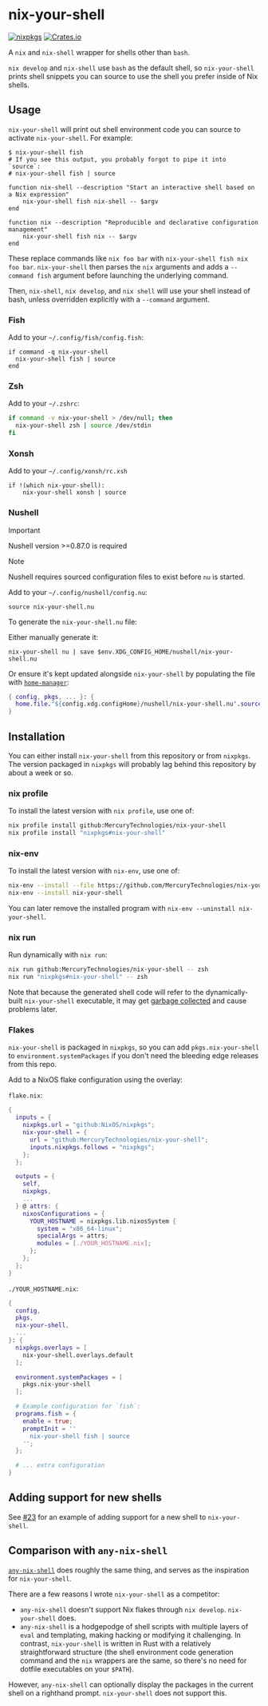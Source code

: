 # nix-your-shell

[![nixpkgs](https://repology.org/badge/version-for-repo/nix_unstable/nix-your-shell.svg?header=nixpkgs)](https://repology.org/project/nix-your-shell/versions)
[![Crates.io](https://img.shields.io/crates/v/nix-your-shell)](https://crates.io/crates/nix-your-shell)

A `nix` and `nix-shell` wrapper for shells other than `bash`.

`nix develop` and `nix-shell` use `bash` as the default shell, so
`nix-your-shell` prints shell snippets you can source to use the shell
you prefer inside of Nix shells.

## Usage

`nix-your-shell` will print out shell environment code you can source to
activate `nix-your-shell`. For example:

```ShellSession
$ nix-your-shell fish
# If you see this output, you probably forgot to pipe it into `source`:
# nix-your-shell fish | source

function nix-shell --description "Start an interactive shell based on a Nix expression"
    nix-your-shell fish nix-shell -- $argv
end

function nix --description "Reproducible and declarative configuration management"
    nix-your-shell fish nix -- $argv
end
```

These replace commands like `nix foo bar` with `nix-your-shell fish nix foo
bar`. `nix-your-shell` then parses the `nix` arguments and adds a `--command
fish` argument before launching the underlying command.

Then, `nix-shell`, `nix develop`, and `nix shell` will use your shell instead
of bash, unless overridden explicitly with a `--command` argument.

### Fish

Add to your `~/.config/fish/config.fish`:

```fish
if command -q nix-your-shell
  nix-your-shell fish | source
end
```

### Zsh

Add to your `~/.zshrc`:

```zsh
if command -v nix-your-shell > /dev/null; then
  nix-your-shell zsh | source /dev/stdin
fi
```

### Xonsh

Add to your `~/.config/xonsh/rc.xsh`

```xonsh
if !(which nix-your-shell):
    nix-your-shell xonsh | source
```

### Nushell

> [!IMPORTANT]
> Nushell version >=0.87.0 is required

> [!NOTE]
> Nushell requires sourced configuration files to exist before `nu` is started.

Add to your `~/.config/nushell/config.nu`:

```nu
source nix-your-shell.nu
```

To generate the `nix-your-shell.nu` file:

Either manually generate it:

```nu
nix-your-shell nu | save $env.XDG_CONFIG_HOME/nushell/nix-your-shell.nu
```

Or ensure it's kept updated alongside `nix-your-shell` by populating the file with [`home-manager`][home-manager]:

[home-manager]: https://nix-community.github.io/home-manager/

```nix
{ config, pkgs, ... }: {
  home.file."${config.xdg.configHome}/nushell/nix-your-shell.nu".source = pkgs.nix-your-shell.generate-config "nu";
}
```

## Installation

You can either install `nix-your-shell` from this repository or from `nixpkgs`.
The version packaged in `nixpkgs` will probably lag behind this repository by
about a week or so.

### nix profile

To install the latest version with `nix profile`, use one of:

```sh
nix profile install github:MercuryTechnologies/nix-your-shell
nix profile install "nixpkgs#nix-your-shell"
```

### nix-env

To install the latest version with `nix-env`, use one of:

```sh
nix-env --install --file https://github.com/MercuryTechnologies/nix-your-shell/archive/refs/heads/main.tar.gz
nix-env --install nix-your-shell
```

You can later remove the installed program with `nix-env --uninstall nix-your-shell`.

### nix run

Run dynamically with `nix run`:

```sh
nix run github:MercuryTechnologies/nix-your-shell -- zsh
nix run "nixpkgs#nix-your-shell" -- zsh
```

Note that because the generated shell code will refer to the dynamically-built
`nix-your-shell` executable, it may get [garbage
collected][nix-collect-garbage] and cause problems later.

[nix-collect-garbage]: https://nixos.org/manual/nix/stable/package-management/garbage-collection.html

### Flakes

`nix-your-shell` is packaged in `nixpkgs`, so you can add `pkgs.nix-your-shell`
to `environment.systemPackages` if you don't need the bleeding edge releases
from this repo.

Add to a NixOS flake configuration using the overlay:

`flake.nix`:

```nix
{
  inputs = {
    nixpkgs.url = "github:NixOS/nixpkgs";
    nix-your-shell = {
      url = "github:MercuryTechnologies/nix-your-shell";
      inputs.nixpkgs.follows = "nixpkgs";
    };
  };

  outputs = {
    self,
    nixpkgs,
    ...
  } @ attrs: {
    nixosConfigurations = {
      YOUR_HOSTNAME = nixpkgs.lib.nixosSystem {
        system = "x86_64-linux";
        specialArgs = attrs;
        modules = [./YOUR_HOSTNAME.nix];
      };
    };
  };
}
```

`./YOUR_HOSTNAME.nix`:

```nix
{
  config,
  pkgs,
  nix-your-shell,
  ...
}: {
  nixpkgs.overlays = [
    nix-your-shell.overlays.default
  ];

  environment.systemPackages = [
    pkgs.nix-your-shell
  ];

  # Example configuration for `fish`:
  programs.fish = {
    enable = true;
    promptInit = ''
      nix-your-shell fish | source
    '';
  };

  # ... extra configuration
}
```

## Adding support for new shells

See [#23](https://github.com/MercuryTechnologies/nix-your-shell/pull/23) for an
example of adding support for a new shell to `nix-your-shell`.

## Comparison with `any-nix-shell`

[`any-nix-shell`](https://github.com/haslersn/any-nix-shell) does roughly the
same thing, and serves as the inspiration for `nix-your-shell`.

There are a few reasons I wrote `nix-your-shell` as a competitor:

- `any-nix-shell` doesn't support Nix flakes through `nix develop`. `nix-your-shell` does.
- `any-nix-shell` is a hodgepodge of shell scripts with multiple layers of
  `eval` and templating, making hacking or modifying it challenging. In
  contrast, `nix-your-shell` is written in Rust with a relatively
  straightforward structure (the shell environment code generation command and
  the `nix` wrappers are the same, so there's no need for dotfile executables
  on your `$PATH`).

However, `any-nix-shell` can optionally display the packages in the current
shell on a righthand prompt. `nix-your-shell` does not support this.
